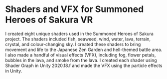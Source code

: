 # Shaders and VFX for Summoned Heroes of Sakura VR

I created eight unique shaders used in the Summoned Heroes of Sakura project. The shaders included fish, seaweed, wind, water, lava, terrain, crystal, and colour-changing sky. I created these shaders to bring movement and life to the Japanese Zen Garden and hell-themed battle area. I also made a handful of visual effects (VFX), including fog, flower petals, bubbles in the lava, and smoke from the lava. I created each shader using Shader Graph in Unity 2020.18.f and made the VFX using the particle effects in Unity.


